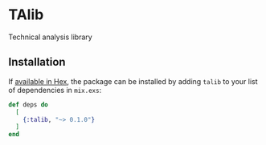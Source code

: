 # TAlib

Technical analysis library

## Installation

If [available in Hex](https://hex.pm/docs/publish), the package can be installed
by adding `talib` to your list of dependencies in `mix.exs`:

```elixir
def deps do
  [
    {:talib, "~> 0.1.0"}
  ]
end
```
